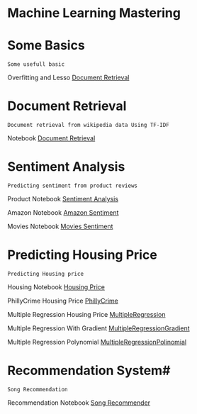 # Machine Learning Mastering

# Some Basics #
~~~
Some usefull basic
~~~
Overfitting and Lesso <a href="http://nbviewer.ipython.org/github/anilcs13m/MachineLearning_Mastering/blob/master/Overfitting_Ridge_Lasso.ipynb/" target="_blank">Document Retrieval</a>

# Document Retrieval #
~~~
Document retrieval from wikipedia data Using TF-IDF
~~~
Notebook <a href="http://nbviewer.ipython.org/github/anilcs13m/MachineLearning_Mastering/blob/master/Document%20Retrieval/Document%20retrieval.ipynb/" target="_blank">Document Retrieval</a>

# Sentiment Analysis #
~~~
Predicting sentiment from product reviews
~~~

Product Notebook <a href="http://nbviewer.ipython.org/github/anilcs13m/MachineLearning_Mastering/blob/master/Product%20sentiment%20analysis/Analyzing%20product%20sentiment.ipynb/" target="_blank">Sentiment Analysis</a>

Amazon Notebook <a href="http://nbviewer.ipython.org/github/anilcs13m/MachineLearning_Mastering/blob/master/sentiment%20analysis/Analyzing%20product%20sentiment.ipynb/" target="_blank">Amazon Sentiment</a>

Movies Notebook <a href="http://nbviewer.ipython.org/github/anilcs13m/MachineLearning_Mastering/blob/master/movie%20review%20sentiment%20analysis/Movie%20Review%20Sentiment%20Analysis.ipynb/" target="_blank">Movies Sentiment</a>


# Predicting Housing Price #
~~~
Predicting Housing price
~~~
Housing Notebook <a href="http://nbviewer.ipython.org/github/anilcs13m/MachineLearning_Mastering/blob/master/predicting%20Housing%20price/Predicting%20house%20prices.ipynb/" target="_blank">Housing Price</a>

PhillyCrime Housing Price <a href="http://nbviewer.ipython.org/github/anilcs13m/MachineLearning_Mastering/blob/master/PhillyCrime.ipynb/" target="_blank">PhillyCrime</a>

Multiple Regression Housing Price <a href="http://nbviewer.ipython.org/github/anilcs13m/MachineLearning_Mastering/blob/master/multiple_regression_housing_price.ipynb/" target="_blank">MultipleRegression</a>


Multiple Regression With Gradient <a href="http://nbviewer.ipython.org/github/anilcs13m/MachineLearning_Mastering/blob/master/multiple-regression-assignment-with-gradient.ipynb/" target="_blank">MultipleRegressionGradient</a>

Multiple Regression Polynomial <a href="http://nbviewer.ipython.org/github/anilcs13m/MachineLearning_Mastering/blob/master/polynomial-regression-assignment.ipynb/" target="_blank">MultipleRegressionPolinomial</a>







# Recommendation System#
~~~
Song Recommendation
~~~
Recommendation Notebook <a href="http://nbviewer.ipython.org/github/anilcs13m/MachineLearning_Mastering/blob/master/songrecommender/Song%20recommender.ipynb/" target="_blank">Song Recommender</a>

